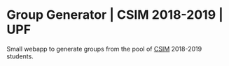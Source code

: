 # Group Generator | CSIM 2018-2019 | UPF

Small webapp to generate groups from the pool of [CSIM](https://www.upf.edu/web/csim) 2018-2019 students.
